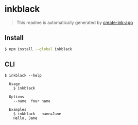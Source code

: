 # inkblack

> This readme is automatically generated by [create-ink-app](https://github.com/vadimdemedes/create-ink-app)


## Install

```bash
$ npm install --global inkblack
```


## CLI

```
$ inkblack --help

  Usage
    $ inkblack

  Options
    --name  Your name

  Examples
    $ inkblack --name=Jane
    Hello, Jane
```
